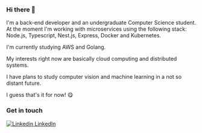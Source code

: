 ### Hi there 👋

<!--
**banidrum/banidrum** is a ✨ _special_ ✨ repository because its `README.md` (this file) appears on your GitHub profile.

Here are some ideas to get you started:

- 🔭 I’m currently working on ...
- 🌱 I’m currently learning ...
- 👯 I’m looking to collaborate on ...
- 🤔 I’m looking for help with ...
- 💬 Ask me about ...
- 📫 How to reach me: ...
- 😄 Pronouns: ...
- ⚡ Fun fact: ...
-->

I'm a back-end developer and an undergraduate Computer Science student. At the moment I'm working with microservices using the following stack: Node.js, Typescript, Nest.js, Express, Docker and Kubernetes.

I'm currently studying AWS and Golang.

My interests right now are basically cloud computing and distributed systems.

I have plans to study computer vision and machine learning in a not so distant future.

I guess that's it for now! 😋

### Get in touch

[![Linkedin](https://i.stack.imgur.com/gVE0j.png) LinkedIn](https://www.linkedin.com/in/daniel-kbrum/?locale=en_US)
